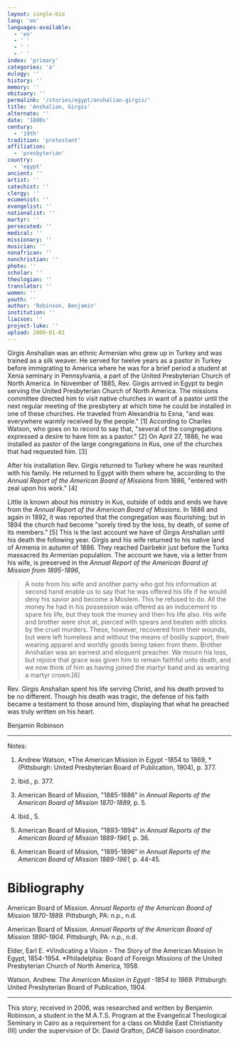 ```yaml
---
layout: single-bio
lang: 'en'
languages-available:
  - 'en'
  - ' '
  - ' '
  - ' '
index: 'primary'
categories: 'a'
eulogy: ''
history: ''
memory: ''
obituary: ''
permalink: '/stories/egypt/anshalian-girgis/'
title: 'Anshalian, Girgis'
alternate: ''
date: '1800s'
century:
  - '19th'
tradition: 'protestant'
affiliation:
  - 'presbyterian'
country:
  - 'egypt'
ancient: ''
artist: ''
catechist: ''
clergy: ''
ecumenist: ''
evangelist: ''
nationalist: ''
martyr: ''
persecuted: ''
medical: ''
missionary: ''
musician: ''
nonafrican: ''
nonchristian: ''
photo: ''
scholar: ''
theologian: ''
translator: ''
women: ''
youth: ''
author: 'Robinson, Benjamin'
institution: ''
liaison: ''
project-luke: ''
upload: 2000-01-01
---
```



Girgis Anshalian was an ethnic Armenian who grew up in Turkey and was trained as a silk weaver. He served for twelve years as a pastor in Turkey before immigrating to America where he was for a brief period a student at Xenia seminary in Pennsylvania, a part of the United Presbyterian Church of North America. In November of 1885, Rev. Girgis arrived in Egypt to begin serving the United Presbyterian Church of North America. The missions committee directed him to visit native churches in want of a pastor until the next regular meeting of the presbytery at which time he could be installed in one of these churches. He traveled from Alexandria to Esna, "and was everywhere warmly received by the people." [1] According to Charles Watson, who goes on to record to say that, "several of the congregations expressed a desire to have him as a pastor." [2] On April 27, 1886, he was installed as pastor of the large congregations in Kus, one of the churches that had requested him. [3]

After his installation Rev. Girgis returned to Turkey where he was reunited with his family. He returned to Egypt with them where he, according to the *Annual Report of the American Board of Missions* from 1886, "entered with zeal upon his work." [4]

Little is known about his ministry in Kus, outside of odds and ends we have from the *Annual Report of the American Board of Missions*. In 1886 and again in 1892, it was reported that the congregation was flourishing; but in 1894 the church had become "sorely tired by the loss, by death, of some of its members." [5] This is the last account we have of Girgis Anshalian until his death the following year. Girgis and his wife returned to his native land of Armenia in autumn of 1886. They reached Dairbekir just before the Turks massacred its Armenian population. The account we have, via a letter from his wife, is preserved in the *Annual Report of the American Board of Mission from 1895-1896*,

> A note from his wife and another party who got his information at second hand enable us to say that he was offered his life if he would deny his savior and become a Moslem. This he refused to do. All the money he had in his possession was offered as an inducement to spare his life, but they took the money and then his life also. His wife and brother were shot at, pierced with spears and beaten with sticks by the cruel murders. These, however, recovered from their wounds, but were left homeless and without the means of bodily support, their wearing apparel and worldly goods being taken from them. Brother Anshalian was an earnest and eloquent preacher. We mourn his loss, but rejoice that grace was given him to remain faithful unto death, and we now think of him as having joined the martyr band and as wearing a martyr crown.[6]
> 

Rev. Girgis Anshalian spent his life serving Christ, and his death proved to be no different. Though his death was tragic, the defense of his faith became a testament to those around him, displaying that what he preached was truly written on his heart.

Benjamin Robinson

---

Notes:

1. Andrew Watson, *The American Mission in Egypt -1854 to 1869, *(Pittsburgh: United Presbyterian Board of Publication, 1904), p. 377.

2. Ibid., p. 377.

3. American Board of Mission, "1885-1886" in *Annual Reports of the American Board of Mission 1870-1889,* p. 5.

4. Ibid., 5.

5. American Board of Mission, "1893-1894" in *Annual Reports of the American Board of Mission 1889-1961,* p. 36.

6. American Board of Mission, "1895-1896" in *Annual Reports of the American Board of Mission 1889-1961,* p. 44-45.

# Bibliography

American Board of Mission. *Annual Reports of the American Board of Mission 1870-1889.* Pittsburgh, PA: n.p., n.d.

American Board of Mission. *Annual Reports of the American Board of Mission 1890-1904.* Pittsburgh, PA: n.p., n.d.

Elder, Earl E. *Vindicating a Vision - The Story of the American Mission In Egypt, 1854-1954. *Philadelphia: Board of Foreign Missions of the United Presbyterian Church of North America, 1958.

Watson, Andrew. *The American Mission in Egypt -1854 to 1869.* Pittsburgh: United Presbyterian Board of Publication, 1904.

---

This story, received in 2006, was researched and written by Benjamin Robinson, a student in the M.A.T.S. Program at the Evangelical Theological Seminary in Cairo as a requirement for a class on Middle East Christianity (III) under the supervision of Dr. David Grafton, *DACB* liaison coordinator.